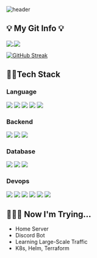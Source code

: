 ![header](https://capsule-render.vercel.app/api?type=slice&color=auto&height=300&section=header&text=Heesane&fontSize=80&animation=twinkling&fontAlign=80&descAlignY=100&rotate=15)

## 💡 My Git Info 💡
<a href="https://github.com/heesane">
  <img align="center" src="https://github-readme-stats.vercel.app/api/top-langs/?username=heesane&langs_count=8&layout=compact"/>
</a>
<a href="https://github.com/heesane">
  <img align="center" src="https://github-readme-stats.vercel.app/api?username=heesane&show_icons=true&theme=synthwave&count_private=true"/>
</a>

[![GitHub Streak](https://streak-stats.demolab.com?user=heesane&theme=dark&border_radius=4&date_format=j%20M%5B%20Y%5D&card_width=481&border=3DEB76)](https://git.io/streak-stats)
 
## 👩‍💻Tech Stack
<div align=left>
  <h3>Language</h3>
  <img src="https://img.shields.io/badge/C-A8B9CC?style=for-the-badge&logo=c&logoColor=white">
  <img src="https://img.shields.io/badge/C++-00599C?style=for-the-badge&logo=cplusplus&logoColor=white">
  <img src="https://img.shields.io/badge/Java-007396?style=for-the-badge&logo=Java&logoColor=white">
  <img src="https://img.shields.io/badge/Python-3776AB?style=for-the-badge&logo=Python&logoColor=white">
  <img src="https://img.shields.io/badge/JavaScript-F7DF1E?style=for-the-badge&logo=javascript&logoColor=black">
  
  <h3>Backend</h3>
  <img src="https://img.shields.io/badge/FastAPI-009688?style=for-the-badge&logo=FastAPI&logoColor=white">
  <img src="https://img.shields.io/badge/django-092E20?style=for-the-badge&logo=django&logoColor=white"/>
  <img src="https://img.shields.io/badge/Spring Boot-6DB33F?style=for-the-badge&logo=springboot&logoColor=white">
  
  <h3>Database</h3>
  <img src="https://img.shields.io/badge/MySQL-4479A1?style=for-the-badge&logo=MySQL&logoColor=white"/>
  <img src="https://img.shields.io/badge/PostgreSQL-4169E1?style=for-the-badge&logo=postgresql&logoColor=white">
  <img src="https://img.shields.io/badge/redis-%23DD0031.svg?style=for-the-badge&logo=redis&logoColor=white">
  
  <h3>Devops</h3>
  <img src="https://img.shields.io/badge/GitHub Actions-2088FF?style=for-the-badge&logo=github-actions&logoColor=white">
  <img src="https://img.shields.io/badge/Docker-2496ED?style=for-the-badge&logo=Docker&logoColor=white"/>
  <img src="https://img.shields.io/badge/AWS-%23FF9900.svg?style=for-the-badge&logo=amazon-aws&logoColor=white"/>
  <img src="https://img.shields.io/badge/grafana-%23F46800.svg?style=for-the-badge&logo=grafana&logoColor=white"/>
  <img src="https://img.shields.io/badge/Prometheus-E6522C?style=for-the-badge&logo=Prometheus&logoColor=white">
  <img src="https://img.shields.io/badge/Cloudflare-F38020?style=for-the-badge&logo=Cloudflare&logoColor=white">
  
</div>


## 🧑🏻‍💻 Now I'm Trying...

* Home Server
* Discord Bot
* Learning Large-Scale Traffic
* K8s, Helm, Terraform
